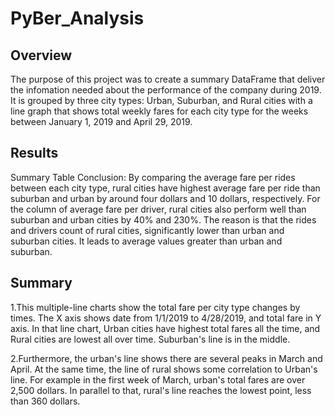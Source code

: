 # PyBer_Analysis
## Overview
The purpose of this project was to create a summary DataFrame that deliver the infomation needed about the performance of the company during 2019. It is  grouped by three city types: Urban, Suburban, and Rural cities with a line graph that shows total weekly fares for each city type for the weeks between January 1, 2019 and April 29, 2019.
## Results
Summary Table Conclusion: By comparing the average fare per rides between each city type, rural cities have highest average fare per ride than suburban and urban by around four dollars and 10 dollars, respectively. For the column of average fare per driver, rural cities also perform well than suburban and urban cities by 40% and 230%. The reason is that the rides and drivers count of rural cities, significantly lower than urban and suburban cities. It leads to average values greater than urban and suburban.
## Summary
1.This multiple-line charts show the total fare per city type changes by times. The X axis shows date from 1/1/2019 to 4/28/2019, and total fare in Y axis. In that line chart, Urban cities have highest total fares all the time, and Rural cities are lowest all over time. Suburban's line is in the middle.

2.Furthermore, the urban's line shows there are several peaks in March and April. At the same time, the line of rural shows some correlation to Urban's line. For example in the first week of March, urban's total fares are over 2,500 dollars. In parallel to that, rural's line reaches the lowest point, less than 360 dollars.

